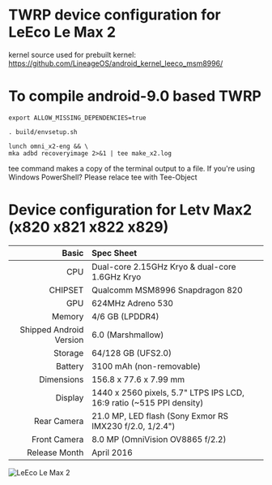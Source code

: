 TWRP device configuration for LeEco Le Max 2
==============

kernel source used for prebuilt kernel:
https://github.com/LineageOS/android_kernel_leeco_msm8996/

To compile android-9.0 based TWRP
==============

    export ALLOW_MISSING_DEPENDENCIES=true

    . build/envsetup.sh
    
    lunch omni_x2-eng && \
    mka adbd recoveryimage 2>&1 | tee make_x2.log
    
tee command makes a copy of the terminal output to a file.
If you're using Windows PowerShell? Please relace tee with
Tee-Object


Device configuration for Letv Max2 (x820 x821 x822 x829)
=====================================

Basic                   | Spec Sheet
-----------------------:|:-------------------------
CPU                     | Dual-core 2.15GHz Kryo & dual-core 1.6GHz Kryo
CHIPSET                 | Qualcomm MSM8996 Snapdragon 820
GPU                     | 624MHz Adreno 530
Memory                  | 4/6 GB (LPDDR4)
Shipped Android Version | 6.0 (Marshmallow)
Storage                 | 64/128 GB (UFS2.0)
Battery                 | 3100 mAh (non-removable)
Dimensions              | 156.8 x 77.6 x 7.99 mm
Display                 | 1440 x 2560 pixels, 5.7" LTPS IPS LCD, 16:9 ratio (~515 PPI density)
Rear Camera             | 21.0 MP, LED flash (Sony Exmor RS IMX230 f/2.0, 1/2.4")
Front Camera            | 8.0 MP (OmniVision OV8865 f/2.2)
Release Month           | April 2016

![LeEco Le Max 2](https://images-na.ssl-images-amazon.com/images/I/61E7em61VYL._AC_SL1500_.jpg "LeEco Le Max 2")